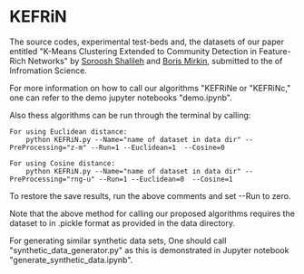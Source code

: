 # KEFRiN

The source codes, experimental test-beds and, the datasets of our paper entitled "K-Means Clustering Extended to Community Detection in Feature-Rich Networks" by [Soroosh Shalileh](https://www.hse.ru/en/org/persons/316426865) and [Boris Mirkin](https://www.hse.ru/en/staff/bmirkin), submitted to the of Infromation Science.



For more information on how to call our algorithms "KEFRiNe or "KEFRiNc," one can refer to the demo jupyter notebooks "demo.ipynb".

Also thess algorithms can be run through the terminal by calling: 
            
    For using Euclidean distance:       
        python KEFRiN.py --Name="name of dataset in data dir" --PreProcessing="z-m" --Run=1 --Euclidean=1  --Cosine=0
        
    For using Cosine distance:    
        python KEFRiN.py --Name="name of dataset in data dir" --PreProcessing="rng-u" --Run=1 --Euclidean=0  --Cosine=1

To restore the save results, run the above comments and set --Run to zero.

Note that the above method for calling our proposed algorithms requires the dataset to in .pickle format as provided in the data directory.

For generating similar synthetic data sets, One should call "synthetic_data_generator.py" as this is demonstrated in Jupyter notebook "generate_synthetic_data.ipynb".
